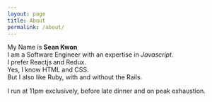 ```yaml
---
layout: page
title: About
permalink: /about/
---
```


My Name is **Sean Kwon**  
I am a Software Engineer with an expertise in *Javascript*.  
I prefer Reactjs and Redux.  
Yes, I know HTML and CSS.  
But I also like Ruby, with and without the Rails.  

I run at 11pm exclusively, before late dinner and on peak exhaustion.  

